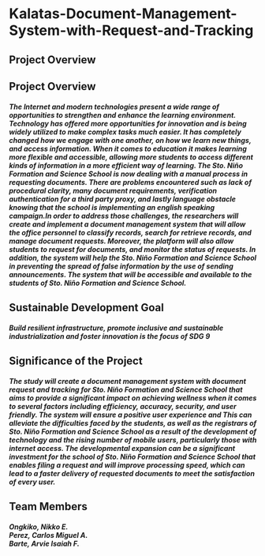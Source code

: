 # Kalatas-Document-Management-System-with-Request-and-Tracking

<h2>Project Overview</h2>
<h2> Project Overview</h2>
<h5>The Internet and modern technologies present a wide range of opportunities to
strengthen and enhance the learning environment. Technology has offered more
opportunities for innovation and is being widely utilized to make complex tasks
much easier. It has completely changed how we engage with one another, on how
we learn new things, and access information. When it comes to education it makes
learning more flexible and accessible, allowing more students to access different
kinds of information in a more efficient way of learning. The Sto. Niño Formation
and Science School is now dealing with a manual process in requesting
documents. There are problems encountered such as lack of procedural clarity,
many document requirements, verification authentication for a third party proxy,
and lastly language obstacle knowing that the school is implementing an english
speaking campaign.In order to address those challenges, the researchers will create
and implement a document management system that will allow the office
personnel to classify records, search for retrieve records, and manage document
requests. Moreover, the platform will also allow students to request for documents,
and monitor the status of requests. In addition, the system will help the Sto. Niño
Formation and Science School in preventing the spread of false information by
the use of sending announcements. The system that will be accessible and
available to the students of Sto. Niño Formation and Science School.</h5>

<h2>Sustainable Development Goal</h2>
<h5>Build resilient infrastructure, promote inclusive and sustainable industrialization and foster innovation is the focus of SDG 9</h5>

<h2>Significance of the Project</h2>
<h5>The study will create a document management system with document
request and tracking for Sto. Niño Formation and Science School that aims to
provide a significant impact on achieving wellness when it comes to several
factors including efficiency, accuracy, security, and user friendly. The system will
ensure a positive user experience and This can alleviate the difficulties faced by
the students, as well as the registrars of Sto. Niño Formation and Science School as a result of the development of technology and the rising number of mobile
users, particularly those with internet access. The developmental expansion can be
a significant investment for the school of Sto. Niño Formation and Science School
that enables filing a request and will improve processing speed, which can lead to
a faster delivery of requested documents to meet the satisfaction of every user.</h5>

<h2>Team Members</h2>
<h5>Ongkiko, Nikko E.
  <br>
Perez, Carlos Miguel A.
  <br>
Barte, Arvie Isaiah F.</h5>
